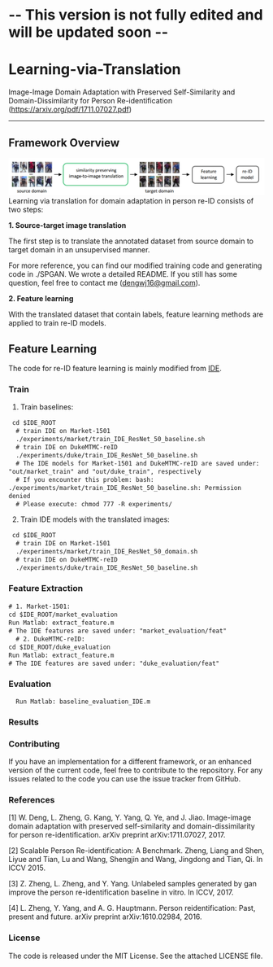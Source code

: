 # -- This version is not fully edited and will be updated soon --


# Learning-via-Translation
Image-Image Domain Adaptation with Preserved Self-Similarity and Domain-Dissimilarity for Person Re-identification (https://arxiv.org/pdf/1711.07027.pdf) 

----------
## Framework Overview
![](./pics/fig1.PNG)
Learning via translation for domain adaptation in person re-ID consists of two steps:

**1. Source-target image translation**

The first step is to translate the annotated dataset from source domain to target domain in an unsupervised manner.

For more reference, you can find our modified training code and generating code in ./SPGAN. We wrote a detailed README. If you still has some question, feel free to contact me (dengwj16@gmail.com).

**2. Feature learning**

With the translated dataset that contain labels, feature learning methods are applied to train re-ID models.

## Feature Learning
The code for re-ID feature learning is mainly modified from [IDE](https://github.com/zhunzhong07/IDE-baseline-Market-1501). 

### Train

 1. Train baselines:
```shell 
 cd $IDE_ROOT
  # train IDE on Market-1501
  ./experiments/market/train_IDE_ResNet_50_baseline.sh  
  # train IDE on DukeMTMC-reID
  ./experiments/duke/train_IDE_ResNet_50_baseline.sh
  # The IDE models for Market-1501 and DukeMTMC-reID are saved under: "out/market_train" and "out/duke_train", respectively
  # If you encounter this problem: bash: ./experiments/market/train_IDE_ResNet_50_baseline.sh: Permission denied
  # Please execute: chmod 777 -R experiments/
  ```
 2. Train IDE models with the translated images:
```shell 
 cd $IDE_ROOT
  # train IDE on Market-1501
  ./experiments/market/train_IDE_ResNet_50_domain.sh  
  # train IDE on DukeMTMC-reID
  ./experiments/duke/train_IDE_ResNet_50_baseline.sh
  ```
### Feature Extraction
  ```Shell
  # 1. Market-1501:
  cd $IDE_ROOT/market_evaluation
  Run Matlab: extract_feature.m
  # The IDE features are saved under: "market_evaluation/feat"
    # 2. DukeMTMC-reID:
  cd $IDE_ROOT/duke_evaluation
  Run Matlab: extract_feature.m
  # The IDE features are saved under: "duke_evaluation/feat"
  ```
### Evaluation
  ```Shell
    Run Matlab: baseline_evaluation_IDE.m
  ```
  
### Results


### Contributing

If you have an implementation for a different framework, or an enhanced version of the current code, feel free to contribute to the repository. For any issues related to the code you can use the issue tracker from GitHub.

### References

[1] W. Deng, L. Zheng, G. Kang, Y. Yang, Q. Ye, and J. Jiao. Image-image domain adaptation with preserved self-similarity and domain-dissimilarity for person re-identification. arXiv preprint arXiv:1711.07027, 2017. 

[2] Scalable Person Re-identification: A Benchmark. Zheng, Liang and Shen, Liyue and Tian, Lu and Wang, Shengjin and Wang, Jingdong and Tian, Qi. In ICCV 2015.

[3] Z. Zheng, L. Zheng, and Y. Yang. Unlabeled samples generated by gan improve the person re-identification baseline in vitro. In ICCV, 2017.

[4] L. Zheng, Y. Yang, and A. G. Hauptmann. Person reidentification: Past, present and future. arXiv preprint
arXiv:1610.02984, 2016.

### License

The code is released under the MIT License. See the attached LICENSE file.